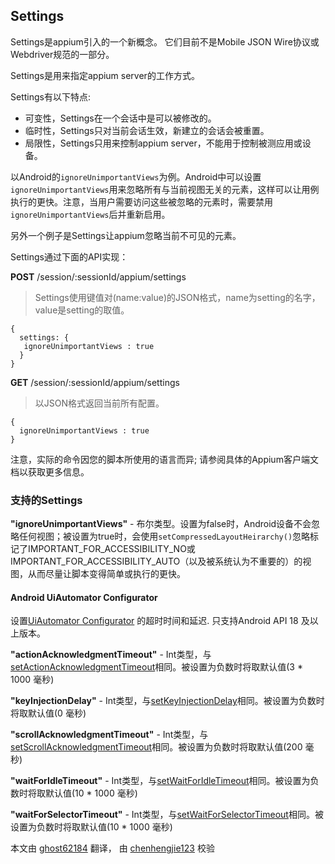 ## Settings
Settings是appium引入的一个新概念。 它们目前不是Mobile JSON Wire协议或Webdriver规范的一部分。

Settings是用来指定appium server的工作方式。

Settings有以下特点:
 - 可变性，Settings在一个会话中是可以被修改的。
 - 临时性，Settings只对当前会话生效，新建立的会话会被重置。
 - 局限性，Settings只用来控制appium server，不能用于控制被测应用或设备。

以Android的`ignoreUnimportantViews`为例。Android中可以设置`ignoreUnimportantViews`用来忽略所有与当前视图无关的元素，这样可以让用例执行的更快。注意，当用户需要访问这些被忽略的元素时，需要禁用`ignoreUnimportantViews`后并重新启用。 

另外一个例子是Settings让appium忽略当前不可见的元素。

Settings通过下面的API实现：

**POST** /session/:sessionId/appium/settings

>Settings使用键值对(name:value)的JSON格式，name为setting的名字，value是setting的取值。
```
{
  settings: {
   ignoreUnimportantViews : true
  }
}
```

**GET** /session/:sessionId/appium/settings

>以JSON格式返回当前所有配置。
```
{
  ignoreUnimportantViews : true
}
```

注意，实际的命令因您的脚本所使用的语言而异; 请参阅具体的Appium客户端文档以获取更多信息。

### 支持的Settings

**"ignoreUnimportantViews"** - 布尔类型。设置为false时，Android设备不会忽略任何视图；被设置为true时，会使用`setCompressedLayoutHeirarchy()`忽略标记了IMPORTANT_FOR_ACCESSIBILITY_NO或IMPORTANT_FOR_ACCESSIBILITY_AUTO（以及被系统认为不重要的）的视图，从而尽量让脚本变得简单或执行的更快。

#### Android UiAutomator Configurator

设置[UiAutomator Configurator](https://developer.android.com/reference/android/support/test/uiautomator/Configurator.html) 的超时时间和延迟. 只支持Android API 18 及以上版本。

**"actionAcknowledgmentTimeout"** - Int类型，与[setActionAcknowledgmentTimeout](https://developer.android.com/reference/android/support/test/uiautomator/Configurator.html#setActionAcknowledgmentTimeout(long))相同。被设置为负数时将取默认值(3 * 1000 毫秒)

**"keyInjectionDelay"** - Int类型，与[setKeyInjectionDelay](https://developer.android.com/reference/android/support/test/uiautomator/Configurator.html#setKeyInjectionDelay(long))相同。被设置为负数时将取默认值(0 毫秒)

**"scrollAcknowledgmentTimeout"** - Int类型，与[setScrollAcknowledgmentTimeout](https://developer.android.com/reference/android/support/test/uiautomator/Configurator.html#setScrollAcknowledgmentTimeout(long))相同。被设置为负数时将取默认值(200 毫秒)

**"waitForIdleTimeout"** - Int类型，与[setWaitForIdleTimeout](https://developer.android.com/reference/android/support/test/uiautomator/Configurator.html#setWaitForIdleTimeout(long))相同。被设置为负数时将取默认值(10 * 1000 毫秒)

**"waitForSelectorTimeout"** - Int类型，与[setWaitForSelectorTimeout](https://developer.android.com/reference/android/support/test/uiautomator/Configurator.html#setWaitForSelectorTimeout(long))相同。被设置为负数时将取默认值(10 * 1000 毫秒)


本文由 [ghost62184](https://github.com/ghost62184) 翻译， 由 [chenhengjie123](https://github.com/chenhengjie123) 校验
